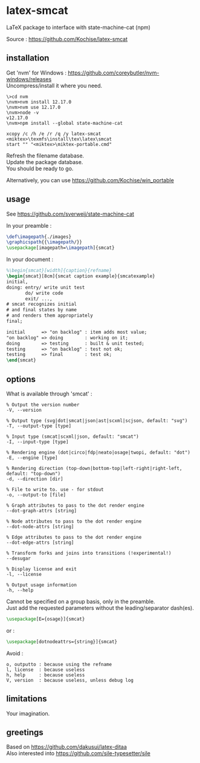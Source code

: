 # latex-smcat
LaTeX package to interface with state-machine-cat (npm)

Source : https://github.com/Kochise/latex-smcat

## installation

Get 'nvm' for Windows : https://github.com/coreybutler/nvm-windows/releases<br>
Uncompress/install it where you need.<br>

```batch
\>cd nvm
\nvm>nvm install 12.17.0
\nvm>nvm use 12.17.0
\nvm>node -v
v12.17.0
\nvm>npm install --global state-machine-cat

xcopy /c /h /e /r /q /y latex-smcat <miktex>\texmfs\install\tex\latex\smcat
start "" "<miktex>\miktex-portable.cmd"
```

Refresh the filename database.<br>
Update the package database.<br>
You should be ready to go.<br>

Alternatively, you can use https://github.com/Kochise/win_portable

## usage

See https://github.com/sverweij/state-machine-cat<br>

In your preamble :

```latex
\def\imagepath{./images}
\graphicspath{{\imagepath/}}
\usepackage[imagepath=\imagepath]{smcat}
```

In your document :

```latex
%\begin{smcat}[width]{caption}{refname}
\begin{smcat}[8cm]{smcat caption example}{smcatexample}
initial,
doing: entry/ write unit test
       do/ write code
       exit/ ...,
# smcat recognizes initial
# and final states by name
# and renders them appropriately
final;

initial      => "on backlog" : item adds most value;
"on backlog" => doing        : working on it;
doing        => testing      : built & unit tested;
testing      => "on backlog" : test not ok;
testing      => final        : test ok;
\end{smcat}
```

## options

What is available through 'smcat' :

```
% Output the version number
-V, --version

% Output type (svg|dot|smcat|json|ast|scxml|scjson, default: "svg")
-T, --output-type [type]

% Input type (smcat|scxml|json, default: "smcat")
-I, --input-type [type]

% Rendering engine (dot|circo|fdp|neato|osage|twopi, default: "dot")
-E, --engine [type]

% Rendering direction (top-down|bottom-top|left-right|right-left, default: "top-down")
-d, --direction [dir]

% File to write to. use - for stdout
-o, --output-to [file]

% Graph attributes to pass to the dot render engine
--dot-graph-attrs [string]

% Node attributes to pass to the dot render engine
--dot-node-attrs [string]

% Edge attributes to pass to the dot render engine
--dot-edge-attrs [string]

% Transform forks and joins into transitions (!experimental!)
--desugar

% Display license and exit
-l, --license

% Output usage information
-h, --help
```

Cannot be specified on a group basis, only in the preamble.<br>
Just add the requested parameters without the leading/separator dash(es).<br>

```latex
\usepackage[E={osage}]{smcat}
```

or :

```latex
\usepackage[dotnodeattrs={string}]{smcat}
```

Avoid :

```
o, outputto	: because using the refname
l, license	: because useless
h, help		: because useless
V, version	: because useless, unless debug log
```

## limitations

Your imagination.

## greetings

Based on https://github.com/dakusui/latex-ditaa<br>
Also interested into https://github.com/sile-typesetter/sile<br>
